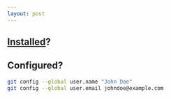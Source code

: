 ```yaml
---
layout: post
---
```


## [Installed](https://git-scm.com/downloads)?

## Configured?

```bash
git config --global user.name "John Doe"
git config --global user.email johndoe@example.com
```